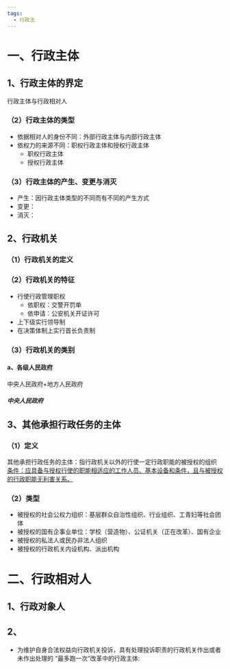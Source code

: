 ```yaml
---
tags:
  - 行政法
---
```

# 一、行政主体
## 1、行政主体的界定
行政主体与行政相对人
### （2）行政主体的类型
- 依据相对人的身份不同：外部行政主体与内部行政主体
- 依权力的来源不同：职权行政主体和授权行政主体
	- 职权行政主体
	- 授权行政主体

### （3）行政主体的产生、变更与消灭
- 产生：因行政主体类型的不同而有不同的产生方式
- 变更：
- 消灭：
## 2、行政机关
### （1）行政机关的定义
### （2）行政机关的特征
- 行使行政管理职权
	- 依职权：交警开罚单
	- 依申请：公安机关开证许可
- 上下级实行领导制
- 在决策体制上实行首长负责制
### （3）行政机关的类别
#### a、各级人民政府
中央人民政府+地方人民政府
##### 中央人民政府

## 3、其他承担行政任务的主体
### （1）定义
其他承担行政任务的主体：指行政机关以外的行使一定行政职能的被授权的组织
<u>条件：应具备与授权行使的职能相适应的工作人员、基本设备和条件，且与被授权的行政职能无利害关系。</u>
### （2）类型
- 被授权的社会公权力组织：基层群众自治性组织、行业组织、工青妇等社会团体
- 被授权的国有企事业单位：学校（营造物）、公证机关（正在改革）、国有企业
- 被授权的私法人或民办非法人组织
- 被授权的行政机关内设机构、派出机构
# 二、行政相对人
## 1、行政对象人
## 2、
- 为维护自身合法权益向行政机关投诉，具有处理投诉职责的行政机关作出或者未作出处理的
“最多跑一次”改革中的行政主体: